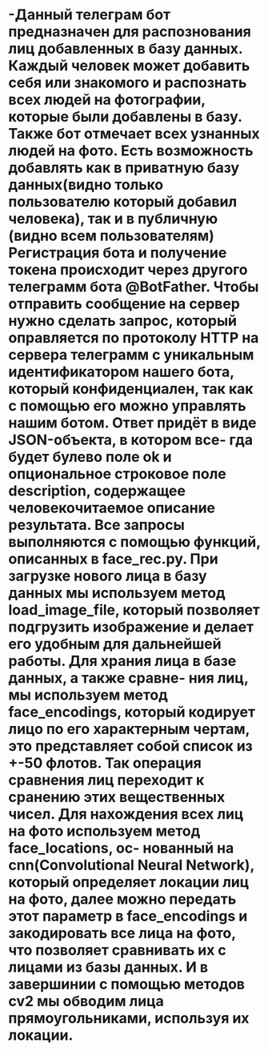 # -Данный телеграм бот предназначен для распознования лиц добавленных в базу данных. Каждый человек может добавить себя или знакомого и распознать всех людей на фотографии, которые были добавлены в базу. Также бот отмечает всех узнанных людей на фото. Есть возможность добавлять как в приватную базу данных(видно только пользователю который добавил человека), так и в публичную (видно всем пользователям) Регистрация бота и получение токена происходит через другого телеграмм бота @BotFather. Чтобы отправить сообщение на сервер нужно сделать запрос, который оправляется по протоколу HTTP на сервера телеграмм с уникальным идентификатором нашего бота, который конфиденциален, так как с помощью его можно управлять нашим ботом. Ответ придёт в виде JSON-объекта, в котором все- гда будет булево поле ok и опциональное строковое поле description, содержащее человекочитаемое описание результата. Все запросы выполняются с помощью функций, описанных в face_rec.py. При загрузке нового лица в базу данных мы используем метод load_image_file, который позволяет подгрузить изображение и делает его удобным для дальнейшей работы. Для храния лица в базе данных, а также сравне- ния лиц, мы используем метод face_encodings, который кодирует лицо по его характерным чертам, это представляет собой список из +-50 флотов. Так операция сравнения лиц переходит к сранению этих вещественных чисел. Для нахождения всех лиц на фото используем метод face_locations, ос- нованный на cnn(Convolutional Neural Network), который определяет локации лиц на фото, далее можно передать этот параметр в face_encodings и закодировать все лица на фото, что позволяет сравнивать их с лицами из базы данных. И в завершинии с помощью методов cv2 мы обводим лица прямоугольниками, используя их локации.
